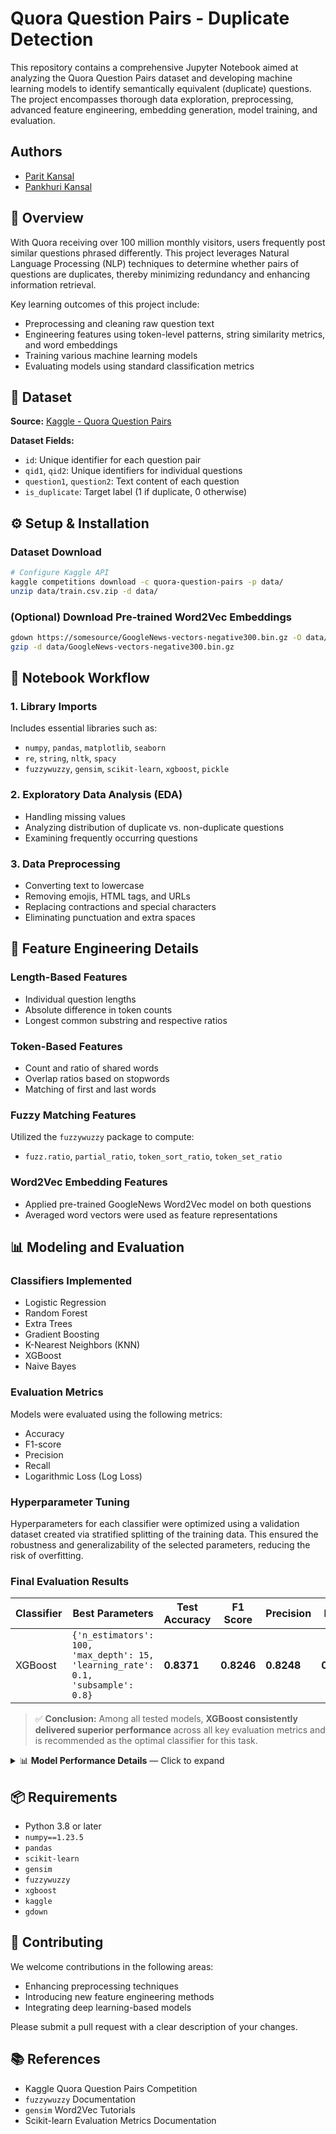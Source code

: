 # **Quora Question Pairs - Duplicate Detection**

This repository contains a comprehensive Jupyter Notebook aimed at analyzing the Quora Question Pairs dataset and developing machine learning models to identify semantically equivalent (duplicate) questions. The project encompasses thorough data exploration, preprocessing, advanced feature engineering, embedding generation, model training, and evaluation.

## **Authors**

* [Parit Kansal](https://www.github.com/ParitKansal)
* [Pankhuri Kansal](https://github.com/Pankhuri9026)

## 📖 Overview

With Quora receiving over 100 million monthly visitors, users frequently post similar questions phrased differently. This project leverages Natural Language Processing (NLP) techniques to determine whether pairs of questions are duplicates, thereby minimizing redundancy and enhancing information retrieval.

Key learning outcomes of this project include:

* Preprocessing and cleaning raw question text
* Engineering features using token-level patterns, string similarity metrics, and word embeddings
* Training various machine learning models
* Evaluating models using standard classification metrics

## 📂 Dataset

**Source:** [Kaggle - Quora Question Pairs](https://www.kaggle.com/competitions/quora-question-pairs)

**Dataset Fields:**

* `id`: Unique identifier for each question pair
* `qid1`, `qid2`: Unique identifiers for individual questions
* `question1`, `question2`: Text content of each question
* `is_duplicate`: Target label (1 if duplicate, 0 otherwise)

## ⚙️ Setup & Installation

### Dataset Download

```bash
# Configure Kaggle API
kaggle competitions download -c quora-question-pairs -p data/
unzip data/train.csv.zip -d data/
```

### (Optional) Download Pre-trained Word2Vec Embeddings

```bash
gdown https://somesource/GoogleNews-vectors-negative300.bin.gz -O data/
gzip -d data/GoogleNews-vectors-negative300.bin.gz
```

## 📒 Notebook Workflow

### 1. Library Imports

Includes essential libraries such as:

* `numpy`, `pandas`, `matplotlib`, `seaborn`
* `re`, `string`, `nltk`, `spacy`
* `fuzzywuzzy`, `gensim`, `scikit-learn`, `xgboost`, `pickle`

### 2. Exploratory Data Analysis (EDA)

* Handling missing values
* Analyzing distribution of duplicate vs. non-duplicate questions
* Examining frequently occurring questions

### 3. Data Preprocessing

* Converting text to lowercase
* Removing emojis, HTML tags, and URLs
* Replacing contractions and special characters
* Eliminating punctuation and extra spaces

## 🧠 Feature Engineering Details

### Length-Based Features

* Individual question lengths
* Absolute difference in token counts
* Longest common substring and respective ratios

### Token-Based Features

* Count and ratio of shared words
* Overlap ratios based on stopwords
* Matching of first and last words

### Fuzzy Matching Features

Utilized the `fuzzywuzzy` package to compute:

* `fuzz.ratio`, `partial_ratio`, `token_sort_ratio`, `token_set_ratio`

### Word2Vec Embedding Features

* Applied pre-trained GoogleNews Word2Vec model on both questions
* Averaged word vectors were used as feature representations

## 📊 Modeling and Evaluation

### Classifiers Implemented

* Logistic Regression
* Random Forest
* Extra Trees
* Gradient Boosting
* K-Nearest Neighbors (KNN)
* XGBoost
* Naive Bayes

### Evaluation Metrics

Models were evaluated using the following metrics:

* Accuracy
* F1-score
* Precision
* Recall
* Logarithmic Loss (Log Loss)

### Hyperparameter Tuning

Hyperparameters for each classifier were optimized using a validation dataset created via stratified splitting of the training data. This ensured the robustness and generalizability of the selected parameters, reducing the risk of overfitting.

### Final Evaluation Results

| Classifier | Best Parameters                                                                  | Test Accuracy | F1 Score   | Precision  | Recall     | Log Loss   |
| ---------- | -------------------------------------------------------------------------------- | ------------- | ---------- | ---------- | ---------- | ---------- |
| XGBoost    | `{'n_estimators': 100, 'max_depth': 15, 'learning_rate': 0.1, 'subsample': 0.8}` | **0.8371**    | **0.8246** | **0.8248** | **0.8244** | **0.3416** |

> ✅ **Conclusion:** Among all tested models, **XGBoost consistently delivered superior performance** across all key evaluation metrics and is recommended as the optimal classifier for this task.

<details>
  <summary>📊 <strong>Model Performance Details</strong> — Click to expand</summary>

  |    | Classifier         | Metric Optimized   | Best Params                                                                                                |   Test Accuracy |   Test F1 Score |   Test Precision |   Test Recall |   Test Log Loss |
|---:|:-------------------|:-------------------|:-----------------------------------------------------------------------------------------------------------|----------------:|----------------:|-----------------:|--------------:|----------------:|
|  0 | XGBoost            | accuracy           | {'n_estimators': 100, 'max_depth': 15, 'learning_rate': 0.1, 'subsample': 0.8}                             |        0.837065 |        0.824616 |         0.824792 |      0.824442 |        0.341579 |
|  1 | XGBoost            | f1                 | {'n_estimators': 100, 'max_depth': 15, 'learning_rate': 0.1, 'subsample': 0.8}                             |        0.837065 |        0.824616 |         0.824792 |      0.824442 |        0.341579 |
|  2 | XGBoost            | precision          | {'n_estimators': 100, 'max_depth': 15, 'learning_rate': 0.1, 'subsample': 0.8}                             |        0.837065 |        0.824616 |         0.824792 |      0.824442 |        0.341579 |
|  3 | XGBoost            | recall             | {'n_estimators': 100, 'max_depth': 15, 'learning_rate': 0.1, 'subsample': 0.8}                             |        0.837065 |        0.824616 |         0.824792 |      0.824442 |        0.341579 |
|  4 | XGBoost            | log_loss           | {'n_estimators': 100, 'max_depth': 15, 'learning_rate': 0.1, 'subsample': 0.8}                             |        0.837065 |        0.824616 |         0.824792 |      0.824442 |        0.341579 |
|  5 | LogisticRegression | accuracy           | {'C': 10.0, 'solver': 'liblinear'}                                                                         |        0.752655 |        0.729537 |         0.734141 |      0.726223 |        0.472916 |
|  6 | LogisticRegression | f1                 | {'C': 10.0, 'solver': 'liblinear'}                                                                         |        0.752655 |        0.729537 |         0.734141 |      0.726223 |        0.472916 |
|  7 | LogisticRegression | precision          | {'C': 10.0, 'solver': 'liblinear'}                                                                         |        0.752655 |        0.729537 |         0.734141 |      0.726223 |        0.472916 |
|  8 | LogisticRegression | recall             | {'C': 10.0, 'solver': 'liblinear'}                                                                         |        0.752655 |        0.729537 |         0.734141 |      0.726223 |        0.472916 |
|  9 | LogisticRegression | log_loss           | {'C': 1.0, 'solver': 'liblinear'}                                                                          |        0.752655 |        0.729537 |         0.734141 |      0.726223 |        0.472916 |
| 10 | LinearSVC          | accuracy           | {'C': 1.0, 'max_iter': 1000}                                                                               |        0.754568 |        0.731899 |         0.736209 |      0.728733 |      inf        |
| 11 | LinearSVC          | f1                 | {'C': 1.0, 'max_iter': 1000}                                                                               |        0.754568 |        0.731899 |         0.736209 |      0.728733 |      inf        |
| 12 | LinearSVC          | precision          | {'C': 1.0, 'max_iter': 1000}                                                                               |        0.754568 |        0.731899 |         0.736209 |      0.728733 |      inf        |
| 13 | LinearSVC          | recall             | {'C': 1.0, 'max_iter': 1000}                                                                               |        0.754568 |        0.731899 |         0.736209 |      0.728733 |      inf        |
| 14 | RandomForest       | accuracy           | {'n_estimators': 200, 'max_depth': 20, 'min_samples_split': 10, 'min_samples_leaf': 4, 'bootstrap': False} |        0.824434 |        0.81062  |         0.811473 |      0.809808 |        0.402194 |
| 15 | RandomForest       | f1                 | {'n_estimators': 200, 'max_depth': 20, 'min_samples_split': 10, 'min_samples_leaf': 4, 'bootstrap': False} |        0.824434 |        0.81062  |         0.811473 |      0.809808 |        0.402194 |
| 16 | RandomForest       | precision          | {'n_estimators': 200, 'max_depth': 20, 'min_samples_split': 10, 'min_samples_leaf': 4, 'bootstrap': False} |        0.824434 |        0.81062  |         0.811473 |      0.809808 |        0.402194 |
| 17 | RandomForest       | recall             | {'n_estimators': 200, 'max_depth': 20, 'min_samples_split': 10, 'min_samples_leaf': 4, 'bootstrap': False} |        0.824434 |        0.81062  |         0.811473 |      0.809808 |        0.402194 |
| 18 | RandomForest       | log_loss           | {'n_estimators': 200, 'max_depth': 20, 'min_samples_split': 10, 'min_samples_leaf': 4, 'bootstrap': False} |        0.824434 |        0.81062  |         0.811473 |      0.809808 |        0.402194 |
| 19 | GradientBoosting   | accuracy           | {'n_estimators': 100, 'learning_rate': 0.1, 'max_depth': 6}                                                |        0.804878 |        0.791026 |         0.789798 |      0.792376 |        0.398173 |
| 20 | GradientBoosting   | f1                 | {'n_estimators': 100, 'learning_rate': 0.1, 'max_depth': 6}                                                |        0.804878 |        0.791026 |         0.789798 |      0.792376 |        0.398173 |
| 21 | GradientBoosting   | precision          | {'n_estimators': 100, 'learning_rate': 0.1, 'max_depth': 6}                                                |        0.804878 |        0.791026 |         0.789798 |      0.792376 |        0.398173 |
| 22 | GradientBoosting   | recall             | {'n_estimators': 100, 'learning_rate': 0.1, 'max_depth': 6}                                                |        0.804878 |        0.791026 |         0.789798 |      0.792376 |        0.398173 |
| 23 | GradientBoosting   | log_loss           | {'n_estimators': 100, 'learning_rate': 0.1, 'max_depth': 6}                                                |        0.804878 |        0.791026 |         0.789798 |      0.792376 |        0.398173 |
| 24 | AdaBoost           | accuracy           | {'n_estimators': 100, 'learning_rate': 0.5}                                                                |        0.705973 |        0.673538 |         0.681733 |      0.669478 |        0.554216 |
| 25 | AdaBoost           | f1                 | {'n_estimators': 100, 'learning_rate': 0.1}                                                                |        0.705973 |        0.673538 |         0.681733 |      0.669478 |        0.554216 |
| 26 | AdaBoost           | precision          | {'n_estimators': 100, 'learning_rate': 0.1}                                                                |        0.705973 |        0.673538 |         0.681733 |      0.669478 |        0.554216 |
| 27 | AdaBoost           | recall             | {'n_estimators': 100, 'learning_rate': 0.1}                                                                |        0.705973 |        0.673538 |         0.681733 |      0.669478 |        0.554216 |
| 28 | AdaBoost           | log_loss           | {'n_estimators': 50, 'learning_rate': 0.5}                                                                 |        0.705973 |        0.673538 |         0.681733 |      0.669478 |        0.554216 |
| 29 | ExtraTrees         | accuracy           | {'n_estimators': 50, 'max_depth': 15}                                                                      |        0.772739 |        0.747626 |         0.758789 |      0.741237 |        0.473426 |
| 30 | ExtraTrees         | f1                 | {'n_estimators': 50, 'max_depth': 15}                                                                      |        0.772739 |        0.747626 |         0.758789 |      0.741237 |        0.473426 |
| 31 | ExtraTrees         | precision          | {'n_estimators': 50, 'max_depth': 15}                                                                      |        0.772739 |        0.747626 |         0.758789 |      0.741237 |        0.473426 |
| 32 | ExtraTrees         | recall             | {'n_estimators': 50, 'max_depth': 15}                                                                      |        0.772739 |        0.747626 |         0.758789 |      0.741237 |        0.473426 |
| 33 | ExtraTrees         | log_loss           | {'n_estimators': 30, 'max_depth': 15}                                                                      |        0.772739 |        0.747626 |         0.758789 |      0.741237 |        0.473426 |
| 34 | LightGBM           | accuracy           | {'n_estimators': 150, 'num_leaves': 50, 'learning_rate': 0.1}                                              |        0.81736  |        0.803769 |         0.803378 |      0.804171 |        0.376051 |
| 35 | LightGBM           | f1                 | {'n_estimators': 150, 'num_leaves': 50, 'learning_rate': 0.1}                                              |        0.81736  |        0.803769 |         0.803378 |      0.804171 |        0.376051 |
| 36 | LightGBM           | precision          | {'n_estimators': 150, 'num_leaves': 50, 'learning_rate': 0.1}                                              |        0.81736  |        0.803769 |         0.803378 |      0.804171 |        0.376051 |
| 37 | LightGBM           | recall             | {'n_estimators': 150, 'num_leaves': 50, 'learning_rate': 0.1}                                              |        0.81736  |        0.803769 |         0.803378 |      0.804171 |        0.376051 |
| 38 | LightGBM           | log_loss           | {'n_estimators': 150, 'num_leaves': 50, 'learning_rate': 0.1}                                              |        0.81736  |        0.803769 |         0.803378 |      0.804171 |        0.376051 |
| 39 | NaiveBayes         | accuracy           | {}                                                                                                         |        0.692896 |        0.68637  |         0.689941 |      0.704235 |        3.20005  |
| 40 | NaiveBayes         | f1                 | {}                                                                                                         |        0.692896 |        0.68637  |         0.689941 |      0.704235 |        3.20005  |
| 41 | NaiveBayes         | precision          | {}                                                                                                         |        0.692896 |        0.68637  |         0.689941 |      0.704235 |        3.20005  |
| 42 | NaiveBayes         | recall             | {}                                                                                                         |        0.692896 |        0.68637  |         0.689941 |      0.704235 |        3.20005  |
| 43 | NaiveBayes         | log_loss           | {}                                                                                                         |        0.692896 |        0.68637  |         0.689941 |      0.704235 |        3.20005  |
</details>


## 📦 Requirements

* Python 3.8 or later
* `numpy==1.23.5`
* `pandas`
* `scikit-learn`
* `gensim`
* `fuzzywuzzy`
* `xgboost`
* `kaggle`
* `gdown`

## 🤝 Contributing

We welcome contributions in the following areas:

* Enhancing preprocessing techniques
* Introducing new feature engineering methods
* Integrating deep learning-based models

Please submit a pull request with a clear description of your changes.

## 📚 References

* Kaggle Quora Question Pairs Competition
* `fuzzywuzzy` Documentation
* `gensim` Word2Vec Tutorials
* Scikit-learn Evaluation Metrics Documentation
